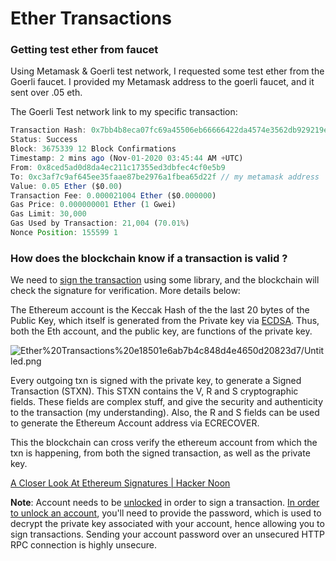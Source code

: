 # Ether Transactions

### Getting test ether from faucet

Using Metamask & Goerli test network, I requested some test ether from the Goerli faucet. I provided my Metamask address to the goerli faucet, and it sent over .05 eth.

The Goerli Test network link to my specific transaction:

[](https://goerli.etherscan.io/tx/0x7bb4b8eca07fc69a45506eb66666422da4574e3562db929219e4ded7c2e069fc)

```jsx
Transaction Hash: 0x7bb4b8eca07fc69a45506eb66666422da4574e3562db929219e4ded7c2e069fc
Status: Success
Block: 3675339 12 Block Confirmations
Timestamp: 2 mins ago (Nov-01-2020 03:45:44 AM +UTC)
From: 0x8ced5ad0d8da4ec211c17355ed3dbfec4cf0e5b9
To: 0xc3af7c9af645ee35faae87be2976a1fbea65d22f // my metamask address
Value: 0.05 Ether ($0.00)
Transaction Fee: 0.000021004 Ether ($0.000000)
Gas Price: 0.000000001 Ether (1 Gwei)
Gas Limit: 30,000
Gas Used by Transaction: 21,004 (70.01%)
Nonce Position: 155599 1
```

### **How does the blockchain know if a transaction is valid ?**

We need to [sign the transaction](https://web3js.readthedocs.io/en/v1.2.0/web3-eth-accounts.html#signtransaction) using some library, and the blockchain will check the signature for verification. More details below:

The Ethereum account is the Keccak Hash of the the last 20 bytes of the Public Key, which itself is generated from the Private key via [ECDSA](https://hackernoon.com/a-closer-look-at-ethereum-signatures-5784c14abecc). Thus, both the Eth account, and the public key, are functions of the private key. 

![Ether%20Transactions%20e18501e6ab7b4c848d4e4650d20823d7/Untitled.png](Ether%20Transactions%20e18501e6ab7b4c848d4e4650d20823d7/Untitled.png)

Every outgoing txn is signed with the private key, to generate a Signed Transaction (STXN). This STXN contains the V, R and S cryptographic fields. These fields are complex stuff, and give the security and authenticity to the transaction (my understanding). Also, the R and S fields can be used to generate the Ethereum Account address via ECRECOVER. 

This the blockchain can cross verify the ethereum account from which the txn is happening, from both the signed transaction, as well as the private key. 

[A Closer Look At Ethereum Signatures | Hacker Noon](https://hackernoon.com/a-closer-look-at-ethereum-signatures-5784c14abecc)

**Note**: Account needs to be [unlocked]() in order to sign a transaction. [In order to unlock an account](https://ethereum.stackexchange.com/a/4159), you'll need to provide the password, which is used to decrypt the private key associated with your account, hence allowing you to sign transactions. Sending your account password over an unsecured HTTP RPC connection is highly unsecure.